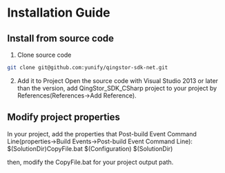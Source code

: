 # Installation Guide

## Install from source code

1. Clone source code

```bash
git clone git@github.com:yunify/qingstor-sdk-net.git
```

2. Add it to Project
Open the source code with Visual Studio 2013 or later than the version, add QingStor_SDK_CSharp project to your project by References(References->Add Reference).

## Modify project properties
In your project, add the properties that Post-build Event Command Line(properties->Build Events->Post-build Event Command Line):
$(SolutionDir)CopyFile.bat $(Configuration) $(SolutionDir)

then, modify the CopyFile.bat for your project output path.